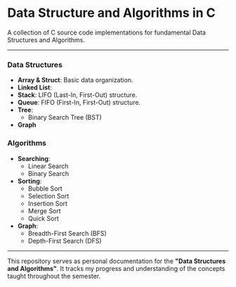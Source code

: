 # Data Structure and Algorithms in C

A collection of C source code implementations for fundamental Data Structures and Algorithms.

---

### Data Structures
-   **Array & Struct**: Basic data organization.
-   **Linked List**:
-   **Stack**: LIFO (Last-In, First-Out) structure.
-   **Queue**: FIFO (First-In, First-Out) structure.
-   **Tree**:
    -   Binary Search Tree (BST)
-   **Graph**

### Algorithms
-   **Searching**:
    -   Linear Search
    -   Binary Search
-   **Sorting**:
    -   Bubble Sort
    -   Selection Sort
    -   Insertion Sort
    -   Merge Sort
    -   Quick Sort
-   **Graph**:
    -   Breadth-First Search (BFS)
    -   Depth-First Search (DFS)

---

This repository serves as personal documentation for the **"Data Structures and Algorithms"**. It tracks my progress and understanding of the concepts taught throughout the semester.

